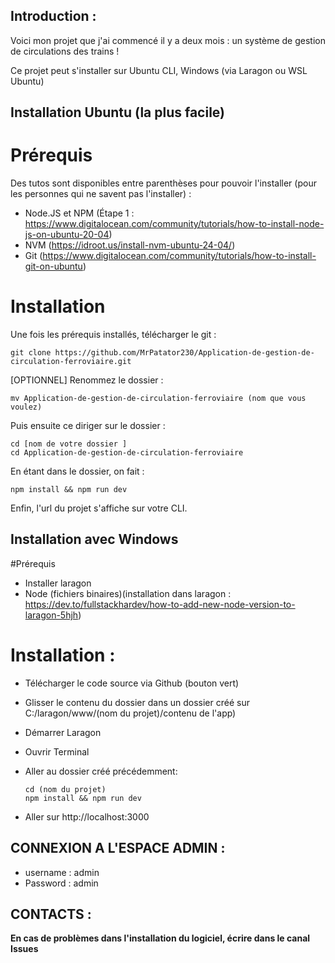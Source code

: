 ## Introduction : 

Voici mon projet que j'ai commencé il y a deux mois : un système de gestion de circulations des trains ! 

Ce projet peut s'installer sur Ubuntu CLI, Windows (via Laragon ou WSL Ubuntu)

## Installation Ubuntu (la plus facile)

   # Prérequis

Des tutos sont disponibles entre parenthèses pour pouvoir l'installer (pour les personnes qui ne savent pas l'installer) : 

- Node.JS et NPM (Étape 1 : https://www.digitalocean.com/community/tutorials/how-to-install-node-js-on-ubuntu-20-04)
- NVM (https://idroot.us/install-nvm-ubuntu-24-04/)
- Git (https://www.digitalocean.com/community/tutorials/how-to-install-git-on-ubuntu)

# Installation

Une fois les prérequis installés, télécharger le git : 

    git clone https://github.com/MrPatator230/Application-de-gestion-de-circulation-ferroviaire.git

[OPTIONNEL] Renommez le dossier : 

    mv Application-de-gestion-de-circulation-ferroviaire (nom que vous voulez)

Puis ensuite ce diriger sur le dossier : 

    cd [nom de votre dossier ]
    cd Application-de-gestion-de-circulation-ferroviaire

En étant dans le dossier, on fait : 

    npm install && npm run dev


Enfin, l'url du projet s'affiche sur votre CLI.



## Installation avec Windows

#Prérequis

- Installer laragon
- Node (fichiers binaires)(installation dans laragon : https://dev.to/fullstackhardev/how-to-add-new-node-version-to-laragon-5hjh)

# Installation : 

- Télécharger le code source via Github (bouton vert)
- Glisser le contenu du dossier dans un dossier créé sur C:/laragon/www/(nom du projet)/contenu de l'app)
- Démarrer Laragon
- Ouvrir Terminal
- Aller au dossier créé précédemment:

      cd (nom du projet)
      npm install && npm run dev

- Aller sur http://localhost:3000

## CONNEXION A L'ESPACE ADMIN  :

- username : admin
- Password : admin
  
## CONTACTS :

**En cas de problèmes dans l'installation du logiciel, écrire dans le canal Issues**
